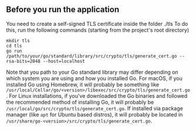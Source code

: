 ## Before you run the application

You need to create a self-signed TLS certificate inside the folder ./tls
To do this, run the following commands (starting from the project's root directory)

```
mkdir tls
cd tls
go run /path/to/your/go/standard/library/src/crypto/tls/generate_cert.go --rsa-bits=2048 --host=localhost
```

Note that you path to your Go standard library may differ depending on which system you are using and how you installed Go. For macOS, if you installed Go using Homebrew, it will probably be something like `/usr/local/Cellar/go/<version>/libexec/src/crypto/tls/generate_cert.go`. For Linux installations, if you've downloaded the Go binaries and followed the recommended method of installing Go, it will probably be `/usr/local/go/src/crypto/tls/generate_cert.go`. If installed via package manager (like `apt` for Ubuntu based distros), it will probably be located in `/usr/share/go-<version>/src/crypto/tls/generate_cert.go`.
